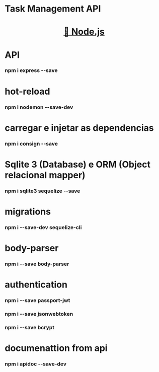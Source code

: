 # Task Management API

<h1 align="center">
    <a href="https://nodejs.org/en">🔗 Node.js</a>
</h1>

# API
### npm i express --save

# hot-reload
### npm i nodemon --save-dev

# carregar e injetar as dependencias 
### npm i consign --save

# Sqlite 3 (Database) e ORM (Object relacional mapper)
### npm i sqlite3 sequelize --save

# migrations
### npm i --save-dev sequelize-cli

# body-parser
### npm i --save body-parser

# authentication
### npm i --save passport-jwt
### npm i --save jsonwebtoken
### npm i --save bcrypt

# documenattion from api
### npm i apidoc --save-dev

